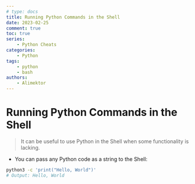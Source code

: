 ```yaml
---
# type: docs 
title: Running Python Commands in the Shell
date: 2023-02-25
comment: true
toc: true
series: 
    - Python Cheats
categories:
    - Python
tags:
    - python
    - bash
authors:
    - Alimektor
---
```


# Running Python Commands in the Shell #

> It can be useful to use Python in the Shell when some functionality is lacking.

- You can pass any Python code as a string to the Shell:

```bash
python3 -c 'print("Hello, World")'
# Output: Hello, World
```
